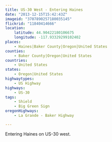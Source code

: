 ```yaml
---
title: US-30 West - Entering Haines
date: "2013-12-15T15:42:43Z"
imageid: "3707890257180035145"
flickrid: "11840414666"
location:
    latitude: 44.90422180106675
    longitude: -117.93329299102402
places:
    - Haines|Baker County|Oregon|United States
counties:
    - Baker County|Oregon|United States
countries:
    - United States
states:
    - Oregon|United States
highwaytypes:
    - US Highway
highways:
    - US-30
tags:
    - Shield
    - Big Green Sign
oregonHighways:
    - La Grande - Baker Highway

---
```

Entering Haines on US-30 west.